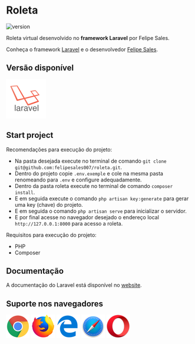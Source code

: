 # Roleta

![version](https://img.shields.io/badge/version-1.0.0-blue.svg)

Roleta virtual desenvolvido no **framework Laravel** por Felipe Sales.

Conheça o framework [Laravel](https://laravel.com) e o desenvolvedor [Felipe Sales](https://www.felipesales.com.br).

## Versão disponível

![](public/images/readme/version/laravel.png)

## Start project

Recomendações para execução do projeto:

- Na pasta desejada execute no terminal de comando `git clone git@github.com:felipesales007/roleta.git`.
- Dentro do projeto copie `.env.exemple` e cole na mesma pasta renomeando para `.env` e configure adequadamente.
- Dentro da pasta roleta execute no terminal de comando `composer install`.
- E em seguida execute o comando `php artisan key:generate` para gerar uma key (chave) do projeto.
- E em seguida o comando `php artisan serve` para inicializar o servidor.
- E por final acesse no navegador desejado o endereço local `http://127.0.0.1:8000` para acesso a roleta.

Requisitos para execução do projeto:

- PHP
- Composer

## Documentação
A documentação do Laravel está disponível no [website](https://laravel.com/docs/).

## Suporte nos navegadores

![](public/images/readme/browsers/chrome.png)
![](public/images/readme/browsers/firefox.png)
![](public/images/readme/browsers/edge.png)
![](public/images/readme/browsers/safari.png)
![](public/images/readme/browsers/opera.png)
